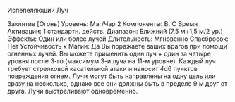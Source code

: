 
Испепеляющий Луч

Заклятие [Огонь]
Уровень: Маг/Чар 2
Компоненты: В, С
Время Активации: 1 стандартн. действ.
Диапазон: Ближний (7,5 м+1,5 м/2 ур.)
Эффекты: Один или более лучей
Длительность: Мгновенно
Спасбросок: Нет
Устойчивость к Магии: Да
Вы поражаете ваших врагов при помощи огненных лучей. Вы можете применить один луч + один за четыре уровня
после 3-го (максимум 3-и луча на 11-м
уровне). Каждый луч требует стрелковой касательной атаки и наносит 4d6
пунктов повреждения огнем. Лучи
могут быть направлены на одну цель
или сразу на несколько, однако все они
должны быть в пределе 9 м друг от друга. Лучи выстреливают одновременно.